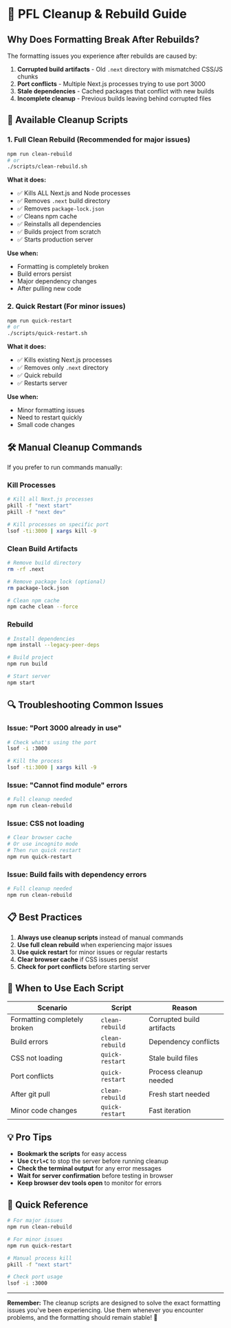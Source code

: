 # 🧹 PFL Cleanup & Rebuild Guide

## Why Does Formatting Break After Rebuilds?

The formatting issues you experience after rebuilds are caused by:

1. **Corrupted build artifacts** - Old `.next` directory with mismatched CSS/JS chunks
2. **Port conflicts** - Multiple Next.js processes trying to use port 3000
3. **Stale dependencies** - Cached packages that conflict with new builds
4. **Incomplete cleanup** - Previous builds leaving behind corrupted files

## 🚀 Available Cleanup Scripts

### 1. **Full Clean Rebuild** (Recommended for major issues)
```bash
npm run clean-rebuild
# or
./scripts/clean-rebuild.sh
```

**What it does:**
- ✅ Kills ALL Next.js and Node processes
- ✅ Removes `.next` build directory
- ✅ Removes `package-lock.json`
- ✅ Cleans npm cache
- ✅ Reinstalls all dependencies
- ✅ Builds project from scratch
- ✅ Starts production server

**Use when:**
- Formatting is completely broken
- Build errors persist
- Major dependency changes
- After pulling new code

### 2. **Quick Restart** (For minor issues)
```bash
npm run quick-restart
# or
./scripts/quick-restart.sh
```

**What it does:**
- ✅ Kills existing Next.js processes
- ✅ Removes only `.next` directory
- ✅ Quick rebuild
- ✅ Restarts server

**Use when:**
- Minor formatting issues
- Need to restart quickly
- Small code changes

## 🛠️ Manual Cleanup Commands

If you prefer to run commands manually:

### Kill Processes
```bash
# Kill all Next.js processes
pkill -f "next start"
pkill -f "next dev"

# Kill processes on specific port
lsof -ti:3000 | xargs kill -9
```

### Clean Build Artifacts
```bash
# Remove build directory
rm -rf .next

# Remove package lock (optional)
rm package-lock.json

# Clean npm cache
npm cache clean --force
```

### Rebuild
```bash
# Install dependencies
npm install --legacy-peer-deps

# Build project
npm run build

# Start server
npm start
```

## 🔍 Troubleshooting Common Issues

### Issue: "Port 3000 already in use"
```bash
# Check what's using the port
lsof -i :3000

# Kill the process
lsof -ti:3000 | xargs kill -9
```

### Issue: "Cannot find module" errors
```bash
# Full cleanup needed
npm run clean-rebuild
```

### Issue: CSS not loading
```bash
# Clear browser cache
# Or use incognito mode
# Then run quick restart
npm run quick-restart
```

### Issue: Build fails with dependency errors
```bash
# Full cleanup needed
npm run clean-rebuild
```

## 📋 Best Practices

1. **Always use cleanup scripts** instead of manual commands
2. **Use full clean rebuild** when experiencing major issues
3. **Use quick restart** for minor issues or regular restarts
4. **Clear browser cache** if CSS issues persist
5. **Check for port conflicts** before starting server

## 🚨 When to Use Each Script

| Scenario | Script | Reason |
|----------|--------|---------|
| Formatting completely broken | `clean-rebuild` | Corrupted build artifacts |
| Build errors | `clean-rebuild` | Dependency conflicts |
| CSS not loading | `quick-restart` | Stale build files |
| Port conflicts | `quick-restart` | Process cleanup needed |
| After git pull | `clean-rebuild` | Fresh start needed |
| Minor code changes | `quick-restart` | Fast iteration |

## 💡 Pro Tips

- **Bookmark the scripts** for easy access
- **Use `Ctrl+C`** to stop the server before running cleanup
- **Check the terminal output** for any error messages
- **Wait for server confirmation** before testing in browser
- **Keep browser dev tools open** to monitor for errors

## 🔗 Quick Reference

```bash
# For major issues
npm run clean-rebuild

# For minor issues
npm run quick-restart

# Manual process kill
pkill -f "next start"

# Check port usage
lsof -i :3000
```

---

**Remember:** The cleanup scripts are designed to solve the exact formatting issues you've been experiencing. Use them whenever you encounter problems, and the formatting should remain stable! 🎉
